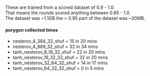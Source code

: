 These are trained from a scored dataset of 0.9 - 1.0.<br>
That means the rounds scored anything between 0.85 - 1.0.<br>
The dataset was ~1.1GB the > 0.95 part of the dataset was ~20MB.

#### porygon collected times
- nesterov_4_384_32_shuf = 15 in 20 mins
- nesterov_4_869_32_shuf = 32 in 34 mins
- tanh_nesterov_8_16_32_shuf = 22 in 20 mins
- tanh_nesterov_16_32_32_shuf = 32 in 20 mins
- tanh_nesterov_32_64_32_shuf = 14 in 17 mins
- tanh_nesterov_64_32_32_shuf = 0 in 5 mins

